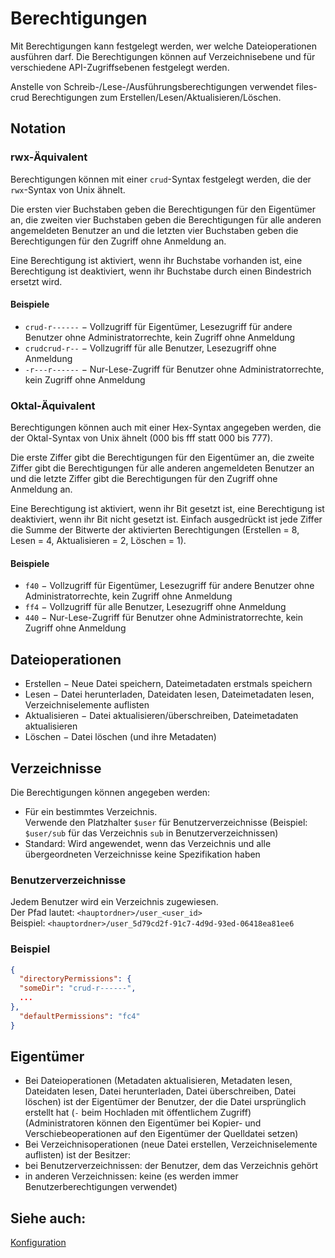 # Berechtigungen

Mit Berechtigungen kann festgelegt werden, wer welche Dateioperationen ausführen darf.
Die Berechtigungen können auf Verzeichnisebene und für verschiedene API-Zugriffsebenen festgelegt werden.

Anstelle von Schreib-/Lese-/Ausführungsberechtigungen verwendet files-crud Berechtigungen zum Erstellen/Lesen/Aktualisieren/Löschen.

## Notation

### rwx-Äquivalent
Berechtigungen können mit einer `crud`-Syntax festgelegt werden, die der `rwx`-Syntax von Unix ähnelt.

Die ersten vier Buchstaben geben die Berechtigungen für den Eigentümer an,
die zweiten vier Buchstaben geben die Berechtigungen für alle anderen angemeldeten Benutzer an
und die letzten vier Buchstaben geben die Berechtigungen für den Zugriff ohne Anmeldung an.

Eine Berechtigung ist aktiviert, wenn ihr Buchstabe vorhanden ist,
eine Berechtigung ist deaktiviert, wenn ihr Buchstabe durch einen Bindestrich ersetzt wird.

#### Beispiele
* `crud-r------` &minus;
Vollzugriff für Eigentümer, Lesezugriff für andere Benutzer ohne Administratorrechte, kein Zugriff ohne Anmeldung
* `crudcrud-r--` &minus; Vollzugriff für alle Benutzer, Lesezugriff ohne Anmeldung
* `-r---r------` &minus;
Nur-Lese-Zugriff für Benutzer ohne Administratorrechte, kein Zugriff ohne Anmeldung

### Oktal-Äquivalent
Berechtigungen können auch mit einer Hex-Syntax angegeben werden, die der Oktal-Syntax von Unix ähnelt (000 bis fff statt 000 bis 777).

Die erste Ziffer gibt die Berechtigungen für den Eigentümer an,
die zweite Ziffer gibt die Berechtigungen für alle anderen angemeldeten Benutzer an
und die letzte Ziffer gibt die Berechtigungen für den Zugriff ohne Anmeldung an.

Eine Berechtigung ist aktiviert, wenn ihr Bit gesetzt ist,
eine Berechtigung ist deaktiviert, wenn ihr Bit nicht gesetzt ist.
Einfach ausgedrückt ist jede Ziffer die Summe der Bitwerte der aktivierten Berechtigungen (Erstellen = 8, Lesen = 4, Aktualisieren = 2, Löschen = 1).

#### Beispiele
* `f40` &minus;
Vollzugriff für Eigentümer, Lesezugriff für andere Benutzer ohne Administratorrechte, kein Zugriff ohne Anmeldung
* `ff4` &minus; Vollzugriff für alle Benutzer, Lesezugriff ohne Anmeldung
* `440` &minus;
Nur-Lese-Zugriff für Benutzer ohne Administratorrechte, kein Zugriff ohne Anmeldung

## Dateioperationen
* Erstellen &minus; Neue Datei speichern, Dateimetadaten erstmals speichern
* Lesen &minus; Datei herunterladen, Dateidaten lesen, Dateimetadaten lesen, Verzeichniselemente auflisten
* Aktualisieren &minus; Datei aktualisieren/überschreiben, Dateimetadaten aktualisieren
* Löschen &minus; Datei löschen (und ihre Metadaten)

## Verzeichnisse

Die Berechtigungen können angegeben werden:
* Für ein bestimmtes Verzeichnis. \
Verwende den Platzhalter `$user` für Benutzerverzeichnisse
(Beispiel: `$user/sub` für das Verzeichnis `sub` in Benutzerverzeichnissen)
* Standard: Wird angewendet, wenn das Verzeichnis und alle übergeordneten Verzeichnisse keine Spezifikation haben

### Benutzerverzeichnisse
Jedem Benutzer wird ein Verzeichnis zugewiesen. \
Der Pfad lautet: `<hauptordner>/user_<user_id>` \
Beispiel: `<hauptordner>/user_5d79cd2f-91c7-4d9d-93ed-06418ea81ee6`

### Beispiel
```json
{
  "directoryPermissions": {
  "someDir": "crud-r------",
  ...
},
  "defaultPermissions": "fc4"
}
```

## Eigentümer
* Bei Dateioperationen
(Metadaten aktualisieren, Metadaten lesen, Dateidaten lesen, Datei herunterladen, Datei überschreiben, Datei löschen)
ist der Eigentümer der Benutzer, der die Datei ursprünglich erstellt hat
(`-` beim Hochladen mit öffentlichem Zugriff) \
(Administratoren können den Eigentümer bei Kopier- und Verschiebeoperationen auf den Eigentümer der Quelldatei setzen)
* Bei Verzeichnisoperationen (neue Datei erstellen, Verzeichniselemente auflisten)
ist der Besitzer:
* bei Benutzerverzeichnissen: der Benutzer, dem das Verzeichnis gehört
* in anderen Verzeichnissen: keine (es werden immer Benutzerberechtigungen verwendet)

## Siehe auch:
[Konfiguration](/de/configuration/general)
